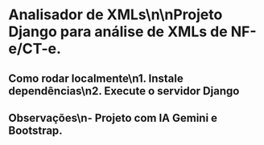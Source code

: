 # Analisador de XMLs\n\nProjeto Django para análise de XMLs de NF-e/CT-e.


## Como rodar localmente\n1. Instale dependências\n2. Execute o servidor Django


## Observações\n- Projeto com IA Gemini e Bootstrap.
